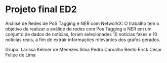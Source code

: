 # Projeto final ED2
Análise de Redes de PoS Tagging e NER com NetworkX: O trabalho tem o objetivo de realizar a análide de redes com Pos Tagging e NER em um conjunto de dados de notícias, foram selecionades 10 notícias fakes e 10 noticias reais, a fim de extrair informações relevantes dos grafos gerados. 

Grupo:
  Larissa Kelmer de Menezes Silva
  Pedro Carvalho Bento
  Erick Cesar Felipe de Lima
